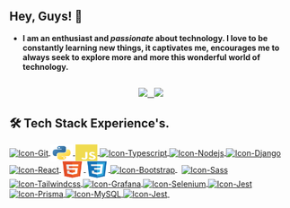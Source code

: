 ## Hey, Guys! :no_good:

- <strong> I am an enthusiast and <i> passionate </i> about technology. I love to be constantly learning new things, it captivates me, encourages me to always seek to explore more and more this wonderful world of technology. </strong> 


## 

<!-- Stats of profile -->
<div align="center">
  <a href="https://github.com/vihugoos">
    <img height="185px" src="https://github-readme-streak-stats.herokuapp.com?user=vihugoos&theme=dracula&hide_border=true&date_format=j%2Fn%5B%2FY%5D"/>
    &nbsp;
    <img height="185px" src="https://github-readme-stats.vercel.app/api/top-langs/?username=vihugoos&layout=compact&langs_count=8&theme=dracula&hide_border=true"/>
  </a>
</div>


## 🛠 Tech Stack Experience's. 
 
<!-- Tech Stack Experience's --> 
<div style="display: inline_block">
  
  <!-- Icon Git -->
  <a href="https://git-scm.com/"> 
    <img align="center" alt="Icon-Git" width="50" height="60" src="https://cdn.jsdelivr.net/gh/devicons/devicon/icons/git/git-plain-wordmark.svg"> 
  </a>
  
  <!-- Icon Python --> 
  <a href="https://www.python.org/"> 
    <img align="center" alt="Icon-Python" width="40" height="30" src="https://raw.githubusercontent.com/devicons/devicon/master/icons/python/python-original.svg"> 
  </a>
  
  <!-- Icon Javascript -->
  <a href="https://developer.mozilla.org/en-US/docs/Web/JavaScript"> 
    <img align="center" alt="Icon-Javascript" width="40" height="30" src="https://raw.githubusercontent.com/devicons/devicon/master/icons/javascript/javascript-plain.svg">
  </a>
  
  <!-- Icon Typescript -->
  <a href="https://www.typescriptlang.org/">
    <img align="center" alt="Icon-Typescript" width="40" height="30" src="https://cdn.jsdelivr.net/gh/devicons/devicon/icons/typescript/typescript-original.svg">
  <a/>
    
  <!-- Icon Nodejs-->
  <a href="https://nodejs.org/en/">
    <img align="center" alt="Icon-Nodejs" height="35" src="https://cdn.jsdelivr.net/gh/devicons/devicon/icons/nodejs/nodejs-original.svg">
  </a>
    
  <!-- Icon Django -->
  <a href="https://www.djangoproject.com/">
    <img align="center" alt="Icon-Django" width="40" height="30" src="https://cdn.jsdelivr.net/gh/devicons/devicon/icons/django/django-plain.svg">
  </a>
    
   <!-- Icon React -->
  <a href="https://reactjs.org/"> 
     <img align="center" alt="Icon-React" width="45" height="30" src="https://cdn.jsdelivr.net/gh/devicons/devicon/icons/react/react-original.svg">
  </a>
    
  <!-- Icon HTML5 -->
  <a href="https://developer.mozilla.org/en-US/docs/Web/HTML">
    <img align="center" alt="Icon-HTML5" height="30" width="40" src="https://raw.githubusercontent.com/devicons/devicon/master/icons/html5/html5-original.svg">
  </a>
  <!-- Icon CSS3 -->
  <a href="https://developer.mozilla.org/en-US/docs/Web/CSS">
    <img align="center" alt="Icon-CSS3" width="40" height="30" src="https://raw.githubusercontent.com/devicons/devicon/master/icons/css3/css3-original.svg">
  </a>
    
  <!-- Icon Bootstrap -->
  <a href="https://getbootstrap.com/">
    <img align="center" alt="Icon-Bootstrap" width="40" height="35" src="https://cdn.jsdelivr.net/gh/devicons/devicon/icons/bootstrap/bootstrap-plain.svg">
  </a>
  &nbsp; 
  <!-- Icon Sass -->
  <a href="https://sass-lang.com/">
    <img align="center" alt="Icon-Sass" height="38" src="https://cdn.jsdelivr.net/gh/devicons/devicon/icons/sass/sass-original.svg">
  </a>
  
  <!-- Icon Tailwindcss -->
  <a href="https://tailwindcss.com/">
    <img align="center" alt="Icon-Tailwindcss" width="38" height="35" src="https://cdn.jsdelivr.net/gh/devicons/devicon/icons/tailwindcss/tailwindcss-plain.svg">
  </a>
    
  <!-- Icon Grafana -->
  <a href="https://grafana.com/">
    <img align="center" alt="Icon-Grafana" width="45" height="30" src="https://cdn.jsdelivr.net/gh/devicons/devicon/icons/grafana/grafana-original.svg">
  </a>
  
  <!-- Icon Selenium -->
  <a href="https://www.selenium.dev/">
    <img align="center" alt="Icon-Selenium" width="45" height="30" src="https://cdn.jsdelivr.net/gh/devicons/devicon/icons/selenium/selenium-original.svg">
  </a>
    
  <!-- Icon Jest -->
  <a href="https://jestjs.io/pt-BR/"> 
    <img align="center" alt="Icon-Jest" width="45" height="30" src="https://cdn.jsdelivr.net/gh/devicons/devicon/icons/jest/jest-plain.svg">
  </a>
  
  <!-- Icon Prisma -->
  <a href="https://www.prisma.io/">
    <img align="center" alt="Icon-Prisma" height="30" src="https://d2eip9sf3oo6c2.cloudfront.net/tags/images/000/001/287/square_480/prismaHD.png">
  </a>
    
  <!-- Icon MySQL -->
  <a href="https://www.mysql.com/">
    <img align="center" alt="Icon-MySQL" height="36" src="https://cdn.jsdelivr.net/gh/devicons/devicon/icons/mysql/mysql-original.svg">
  </a>
    
  <!-- Icon Postgresql -->
  <a href="https://www.postgresql.org/"> 
    <img align="center" alt="Icon-Jest" width="38" height="38" src="https://cdn.jsdelivr.net/gh/devicons/devicon/icons/postgresql/postgresql-plain.svg">
  </a>
  &nbsp; 
</div>
